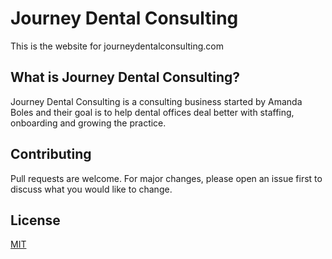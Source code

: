 # Journey Dental Consulting

This is the website for journeydentalconsulting.com

## What is Journey Dental Consulting?

Journey Dental Consulting is a consulting business started by Amanda Boles and their goal is to help dental offices deal better with staffing, onboarding and growing the practice.

## Contributing
Pull requests are welcome. For major changes, please open an issue first to discuss what you would like to change.


## License
[MIT](https://choosealicense.com/licenses/mit/)

